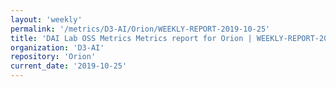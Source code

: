 ```yaml
---
layout: 'weekly'
permalink: '/metrics/D3-AI/Orion/WEEKLY-REPORT-2019-10-25'
title: 'DAI Lab OSS Metrics Metrics report for Orion | WEEKLY-REPORT-2019-10-25'
organization: 'D3-AI'
repository: 'Orion'
current_date: '2019-10-25'
---
```

